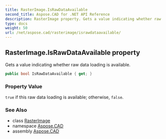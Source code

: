 ```yaml
---
title: RasterImage.IsRawDataAvailable
second_title: Aspose.CAD for .NET API Reference
description: RasterImage property. Gets a value indicating whether raw data loading is available
type: docs
weight: 50
url: /net/aspose.cad/rasterimage/israwdataavailable/
---
```

## RasterImage.IsRawDataAvailable property

Gets a value indicating whether raw data loading is available.

```csharp
public bool IsRawDataAvailable { get; }
```

### Property Value

`true` if this raw data loading is available; otherwise, `false`.

### See Also

* class [RasterImage](../)
* namespace [Aspose.CAD](../../../aspose.cad/)
* assembly [Aspose.CAD](../../../)


